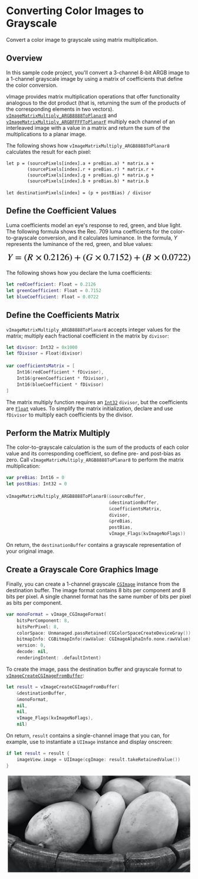 # Converting Color Images to Grayscale

Convert a color image to grayscale using matrix multiplication.

## Overview

In this sample code project, you'll convert a 3-channel 8-bit ARGB image to a 1-channel grayscale image by using a matrix of coefficients that define the color conversion.

vImage provides matrix multiplication operations that offer functionality analogous to the dot product (that is, returning the sum of the products of the corresponding elements in two vectors). [`vImageMatrixMultiply_ARGB8888ToPlanar8`](https://developer.apple.com/documentation/accelerate/1546979-vimagematrixmultiply_argb8888top) and [`vImageMatrixMultiply_ARGBFFFFToPlanarF`](https://developer.apple.com/documentation/accelerate/1546678-vimagematrixmultiply_argbfffftop) multiply each channel of an interleaved image with a value in a matrix and return the sum of the multiplications to a planar image.

The following shows how `vImageMatrixMultiply_ARGB8888ToPlanar8` calculates the result for each pixel:

```
let p = (sourcePixels[index].a + preBias.a) * matrix.a +
        (sourcePixels[index].r + preBias.r) * matrix.r +
        (sourcePixels[index].g + preBias.g) * matrix.g +
        (sourcePixels[index].b + preBias.b) * matrix.b

let destinationPixels[index] = (p + postBias) / divisor
```

## Define the Coefficient Values

Luma coefficients model an eye's response to red, green, and blue light. The following formula shows the Rec. 709 luma coefficients for the color-to-grayscale conversion, and it calculates luminance. In the formula, _Y_ represents the luminance of the red, green, and blue values:

![Rec. 709 color to luma formula](Documentation/rec709_formula_2x.png)

The following shows how you declare the luma coefficients:

``` swift
let redCoefficient: Float = 0.2126
let greenCoefficient: Float = 0.7152
let blueCoefficient: Float = 0.0722
```

## Define the Coefficients Matrix

`vImageMatrixMultiply_ARGB8888ToPlanar8` accepts integer values for the matrix; multiply each fractional coefficient in the matrix by `divisor`:

``` swift
let divisor: Int32 = 0x1000
let fDivisor = Float(divisor)

var coefficientsMatrix = [
    Int16(redCoefficient * fDivisor),
    Int16(greenCoefficient * fDivisor),
    Int16(blueCoefficient * fDivisor)
]
```

The matrix multiply function requires an [`Int32`](https://developer.apple.com/documentation/swift/int32) `divisor`, but the coefficients are [`Float`](https://developer.apple.com/documentation/swift/float) values. To simplify the matrix initialization, declare and use `fDivisor` to multiply each coefficients by the divisor.

## Perform the Matrix Multiply

The color-to-grayscale calculation is the sum of the products of each color value and its corresponding coefficient, so define pre- and post-bias as zero. Call `vImageMatrixMultiply_ARGB8888ToPlanar8` to perform the matrix multiplication: 

``` swift
var preBias: Int16 = 0
let postBias: Int32 = 0

vImageMatrixMultiply_ARGB8888ToPlanar8(&sourceBuffer,
                                       &destinationBuffer,
                                       &coefficientsMatrix,
                                       divisor,
                                       &preBias,
                                       postBias,
                                       vImage_Flags(kvImageNoFlags))
```

On return, the `destinationBuffer` contains a grayscale representation of your original image.

## Create a Grayscale Core Graphics Image

Finally, you can create a 1-channel grayscale [`CGImage`](https://developer.apple.com/documentation/coregraphics/cgimage) instance from the destination buffer. The image format contains 8 bits per component and 8 bits per pixel. A single channel format has the same number of bits per pixel as bits per component.

``` swift
var monoFormat = vImage_CGImageFormat(
    bitsPerComponent: 8,
    bitsPerPixel: 8,
    colorSpace: Unmanaged.passRetained(CGColorSpaceCreateDeviceGray()),
    bitmapInfo: CGBitmapInfo(rawValue: CGImageAlphaInfo.none.rawValue),
    version: 0,
    decode: nil,
    renderingIntent: .defaultIntent)
```

To create the image, pass the destination buffer and grayscale format to [`vImageCreateCGImageFromBuffer`](https://developer.apple.com/documentation/accelerate/1399036-vimagecreatecgimagefrombuffer):

``` swift
let result = vImageCreateCGImageFromBuffer(
    &destinationBuffer,
    &monoFormat,
    nil,
    nil,
    vImage_Flags(kvImageNoFlags),
    nil)
```

On return, `result` contains a single-channel image that you can, for example, use to instantiate a `UIImage` instance and display onscreen:

``` swift
if let result = result {
    imageView.image = UIImage(cgImage: result.takeRetainedValue())
}
```

![Grayscale photograph.](Documentation/grayscale_2x.png)
